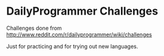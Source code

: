 # DailyProgrammer Challenges

Challenges done from http://www.reddit.com/r/dailyprogrammer/wiki/challenges 

Just for practicing and for trying out new languages.

